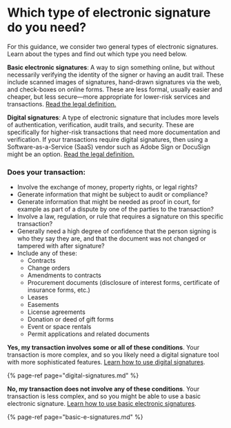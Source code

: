 # Which type of electronic signature do you need?

For this guidance, we consider two general types of electronic signatures. Learn about the types and find out which type you need below.

**Basic electronic signatures**: A way to sign something online, but without necessarily verifying the identity of the signer or having an audit trail. These include scanned images of signatures, hand-drawn signatures via the web, and check-boxes on online forms. These are less formal, usually easier and cheaper, but less secure—more appropriate for lower-risk services and transactions. [Read the legal definition.](../definitions.md#electronic-signature)

**Digital signatures**: A type of electronic signature that includes more levels of authentication, verification, audit trails, and security. These are specifically for higher-risk transactions that need more documentation and verification. If your transactions require digital signatures, then using a Software-as-a-Service \(SaaS\) vendor such as Adobe Sign or DocuSign might be an option. [Read the legal definition.](../definitions.md#digital-signature) 

### Does your transaction:

* Involve the exchange of money, property rights, or legal rights?
* Generate information that might be subject to audit or compliance?
* Generate information that might be needed as proof in court, for example as part of a dispute by one of the parties to the transaction?
* Involve a law, regulation, or rule that requires a signature on this specific transaction?
* Generally need a high degree of confidence that the person signing is who they say they are, and that the document was not changed or tampered with after signature?
* Include any of these:
  * Contracts    
  * Change orders   
  * Amendments to contracts 
  * Procurement documents \(disclosure of interest forms, certificate of insurance forms, etc.\) 
  * Leases 
  * Easements 
  * License agreements 
  * Donation or deed of gift forms 
  * Event or space rentals 
  * Permit applications and related documents 

**Yes, my transaction involves some or all of these conditions**. Your transaction is more complex, and so you likely need a digital signature tool with more sophisticated features. [Learn how to use digital signatures](digital-signatures.md).

{% page-ref page="digital-signatures.md" %}

**No, my transaction does not involve any of these conditions**. Your transaction is less complex, and so you might be able to use a basic electronic signature. [Learn how to use basic electronic signatures](basic-e-signatures.md).

{% page-ref page="basic-e-signatures.md" %}

